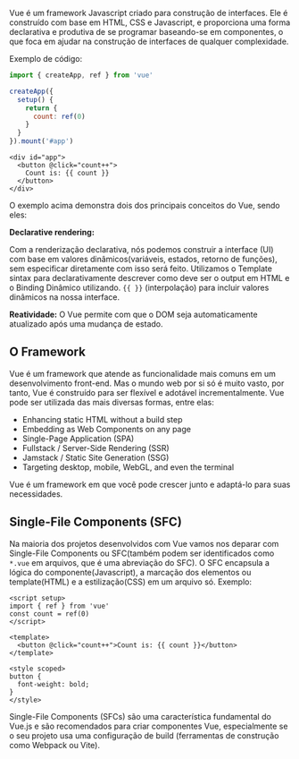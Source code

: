 
Vue é um framework Javascript criado para construção de interfaces. Ele é construído com base em HTML, CSS e Javascript, e proporciona uma forma declarativa e produtiva de se programar baseando-se em componentes, o que foca em ajudar na construção de interfaces de qualquer complexidade.

Exemplo de código: 

```js
import { createApp, ref } from 'vue'

createApp({
  setup() {
    return {
      count: ref(0)
    }
  }
}).mount('#app')
```

```vue
<div id="app">
  <button @click="count++">
    Count is: {{ count }}
  </button>
</div>
```

O exemplo acima demonstra dois dos principais conceitos do Vue, sendo eles:

**Declarative rendering:**

Com a renderização declarativa, nós podemos construir a interface (UI) com base em valores dinâmicos(variáveis, estados, retorno de funções), sem especificar diretamente com isso será feito. Utilizamos o Template sintax para declarativamente descrever como deve ser o output em HTML e o Binding Dinâmico utilizando. `{{ }}` (interpolação) para incluir valores dinâmicos na nossa interface.

**Reatividade:** O Vue permite com que o DOM seja automaticamente atualizado após uma mudança de estado.

## O Framework

Vue é um framework que atende as funcionalidade mais comuns em um desenvolvimento front-end. Mas o mundo web por si só é muito vasto, por tanto, Vue é construído para ser flexível e adotável incrementalmente. Vue pode ser utilizada das mais diversas formas, entre elas:

- Enhancing static HTML without a build step
- Embedding as Web Components on any page
- Single-Page Application (SPA)
- Fullstack / Server-Side Rendering (SSR)
- Jamstack / Static Site Generation (SSG)
- Targeting desktop, mobile, WebGL, and even the terminal

Vue é um framework em que você pode crescer junto e adaptá-lo para suas necessidades.

## Single-File Components (SFC)

Na maioria dos projetos desenvolvidos com Vue vamos nos deparar com Single-File Components ou SFC(também podem ser identificados como `*.vue` em arquivos, que é uma abreviação do SFC). O SFC encapsula a lógica do componente(Javascript), a marcação dos elementos ou template(HTML) e a estilização(CSS) em um arquivo só. Exemplo:

```vue
<script setup>
import { ref } from 'vue'
const count = ref(0)
</script>

<template>
  <button @click="count++">Count is: {{ count }}</button>
</template>

<style scoped>
button {
  font-weight: bold;
}
</style>
```

Single-File Components (SFCs) são uma característica fundamental do Vue.js e são recomendados para criar componentes Vue, especialmente se o seu projeto usa uma configuração de build (ferramentas de construção como Webpack ou Vite).

